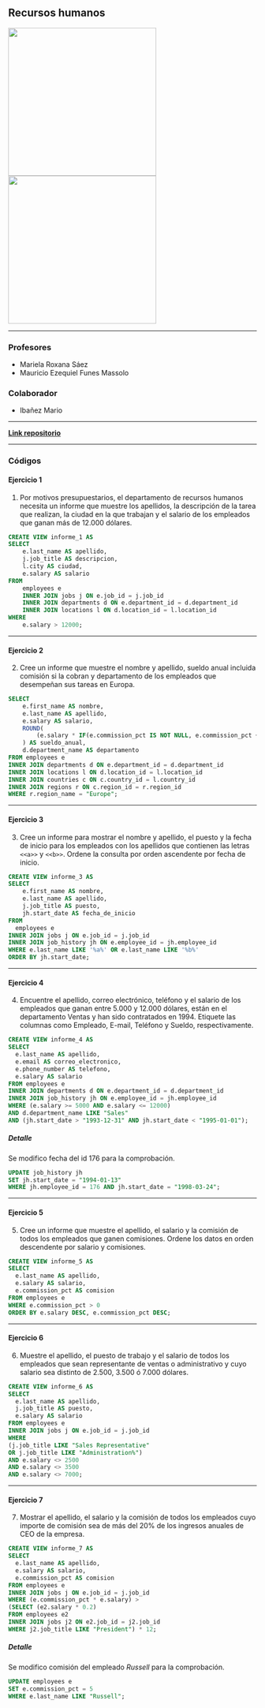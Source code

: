 ## Recursos humanos

<img style="width: 300px" src="https://github.com/user-attachments/assets/785e1a43-e059-45e2-b42f-0f47de77f480">
<img style="width: 300px" src="https://github.com/user-attachments/assets/6f241473-0924-4d7c-ba10-f1acf508a397">

---

### Profesores

- Mariela Roxana  Sáez
- Mauricio Ezequiel Funes Massolo
### Colaborador

- Ibañez Mario

---

[**Link repositorio**]()

---

### Códigos

#### Ejercicio 1

1. Por motivos presupuestarios, el departamento de recursos humanos necesita un informe que muestre los apellidos, la descripción de la tarea que realizan, la ciudad en la que trabajan y el salario de los empleados que ganan más de 12.000 dólares.

```sql
CREATE VIEW informe_1 AS
SELECT
    e.last_name AS apellido,
    j.job_title AS descripcion,
    l.city AS ciudad,
    e.salary AS salario
FROM
    employees e
    INNER JOIN jobs j ON e.job_id = j.job_id
    INNER JOIN departments d ON e.department_id = d.department_id
    INNER JOIN locations l ON d.location_id = l.location_id
WHERE
    e.salary > 12000;
```

---
#### Ejercicio 2

2. Cree un informe que muestre el nombre y apellido, sueldo anual incluida comisión si la cobran y departamento de los empleados que desempeñan sus tareas en Europa.

```sql
SELECT
    e.first_name AS nombre,
    e.last_name AS apellido,
    e.salary AS salario,
    ROUND(
        (e.salary * IF(e.commission_pct IS NOT NULL, e.commission_pct + 1, 1)) * 12
    ) AS sueldo_anual,
    d.department_name AS departamento
FROM employees e
INNER JOIN departments d ON e.department_id = d.department_id
INNER JOIN locations l ON d.location_id = l.location_id
INNER JOIN countries c ON c.country_id = l.country_id
INNER JOIN regions r ON c.region_id = r.region_id
WHERE r.region_name = "Europe";
```

---
#### Ejercicio 3

3. Cree un informe para mostrar el nombre y apellido, el puesto y la fecha de inicio para los empleados con los apellidos que contienen las letras `<<a>>` y `<<b>>`. Ordene la consulta por orden ascendente por fecha de inicio.

```sql
CREATE VIEW informe_3 AS
SELECT
    e.first_name AS nombre,
    e.last_name AS apellido,
    j.job_title AS puesto,
    jh.start_date AS fecha_de_inicio
FROM
  employees e
INNER JOIN jobs j ON e.job_id = j.job_id
INNER JOIN job_history jh ON e.employee_id = jh.employee_id
WHERE e.last_name LIKE '%a%' OR e.last_name LIKE '%b%'
ORDER BY jh.start_date;
```

---
#### Ejercicio 4

4. Encuentre el apellido, correo electrónico, teléfono y el salario de los empleados que ganan entre 5.000 y 12.000 dólares, están en el departamento Ventas y han sido contratados en 1994. Etiquete las columnas como Empleado, E-mail, Teléfono y Sueldo, respectivamente.

```sql
CREATE VIEW informe_4 AS
SELECT
  e.last_name AS apellido,
  e.email AS correo_electronico,
  e.phone_number AS telefono,
  e.salary AS salario
FROM employees e
INNER JOIN departments d ON e.department_id = d.department_id
INNER JOIN job_history jh ON e.employee_id = jh.employee_id
WHERE (e.salary >= 5000 AND e.salary <= 12000)
AND d.department_name LIKE "Sales"
AND (jh.start_date > "1993-12-31" AND jh.start_date < "1995-01-01");
```
##### Detalle

Se modifico fecha del id 176 para la comprobación.

```sql
UPDATE job_history jh
SET jh.start_date = "1994-01-13"
WHERE jh.employee_id = 176 AND jh.start_date = "1998-03-24";
```

---
#### Ejercicio 5

5. Cree un informe que muestre el apellido, el salario y la comisión de todos los empleados que ganen comisiones. Ordene los datos en orden descendente por salario y comisiones.

```sql
CREATE VIEW informe_5 AS
SELECT
  e.last_name AS apellido,
  e.salary AS salario,
  e.commission_pct AS comision
FROM employees e
WHERE e.commission_pct > 0
ORDER BY e.salary DESC, e.commission_pct DESC;
```

---
#### Ejercicio 6

6. Muestre el apellido, el puesto de trabajo y el salario de todos los empleados que sean representante de ventas o administrativo y cuyo salario sea distinto de 2.500, 3.500 ó 7.000 dólares.

```sql
CREATE VIEW informe_6 AS
SELECT
  e.last_name AS apellido,
  j.job_title AS puesto,
  e.salary AS salario
FROM employees e
INNER JOIN jobs j ON e.job_id = j.job_id
WHERE
(j.job_title LIKE "Sales Representative"
OR j.job_title LIKE "Administration%")
AND e.salary <> 2500
AND e.salary <> 3500
AND e.salary <> 7000;
```

---
#### Ejercicio 7

7. Mostrar el apellido, el salario y la comisión de todos los empleados cuyo importe de comisión sea de más del 20% de los ingresos anuales de CEO de la empresa.

```sql
CREATE VIEW informe_7 AS
SELECT
  e.last_name AS apellido,
  e.salary AS salario,
  e.commission_pct AS comision
FROM employees e
INNER JOIN jobs j ON e.job_id = j.job_id
WHERE (e.commission_pct * e.salary) >
(SELECT (e2.salary * 0.2)
FROM employees e2
INNER JOIN jobs j2 ON e2.job_id = j2.job_id
WHERE j2.job_title LIKE "President") * 12;
```

##### Detalle

Se modifico comisión del empleado *Russell* para la comprobación.

```sql
UPDATE employees e
SET e.commission_pct = 5
WHERE e.last_name LIKE "Russell";
```
